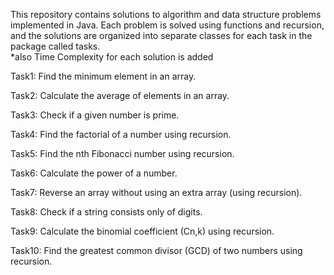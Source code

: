 This repository contains solutions to algorithm and data structure problems implemented in Java. Each problem is solved using functions and recursion, and the solutions are organized into separate classes for each task in the package called tasks.                                                  
*also Time Complexity for each solution is added

Task1: Find the minimum element in an array.

Task2: Calculate the average of elements in an array.

Task3: Check if a given number is prime.

Task4: Find the factorial of a number using recursion.

Task5: Find the nth Fibonacci number using recursion.

Task6: Calculate the power of a number.

Task7: Reverse an array without using an extra array (using recursion).

Task8: Check if a string consists only of digits.

Task9: Calculate the binomial coefficient (Cn,k) using recursion.

Task10: Find the greatest common divisor (GCD) of two numbers using recursion.
